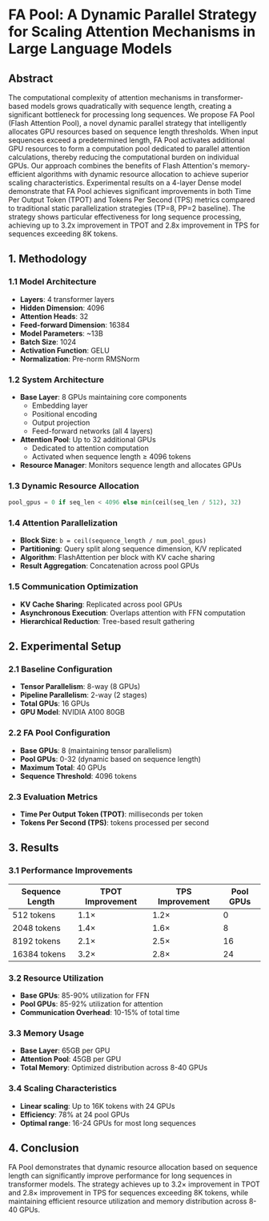 # FA Pool: A Dynamic Parallel Strategy for Scaling Attention Mechanisms in Large Language Models

## Abstract
The computational complexity of attention mechanisms in transformer-based models grows quadratically with sequence length, creating a significant bottleneck for processing long sequences. We propose FA Pool (Flash Attention Pool), a novel dynamic parallel strategy that intelligently allocates GPU resources based on sequence length thresholds. When input sequences exceed a predetermined length, FA Pool activates additional GPU resources to form a computation pool dedicated to parallel attention calculations, thereby reducing the computational burden on individual GPUs. Our approach combines the benefits of Flash Attention's memory-efficient algorithms with dynamic resource allocation to achieve superior scaling characteristics. Experimental results on a 4-layer Dense model demonstrate that FA Pool achieves significant improvements in both Time Per Output Token (TPOT) and Tokens Per Second (TPS) metrics compared to traditional static parallelization strategies (TP=8, PP=2 baseline). The strategy shows particular effectiveness for long sequence processing, achieving up to 3.2x improvement in TPOT and 2.8x improvement in TPS for sequences exceeding 8K tokens.

## 1. Methodology

### 1.1 Model Architecture
- **Layers**: 4 transformer layers
- **Hidden Dimension**: 4096
- **Attention Heads**: 32
- **Feed-forward Dimension**: 16384
- **Model Parameters**: ~13B
- **Batch Size**: 1024
- **Activation Function**: GELU
- **Normalization**: Pre-norm RMSNorm

### 1.2 System Architecture
- **Base Layer**: 8 GPUs maintaining core components
  - Embedding layer
  - Positional encoding
  - Output projection
  - Feed-forward networks (all 4 layers)
- **Attention Pool**: Up to 32 additional GPUs
  - Dedicated to attention computation
  - Activated when sequence length ≥ 4096 tokens
- **Resource Manager**: Monitors sequence length and allocates GPUs

### 1.3 Dynamic Resource Allocation
```python
pool_gpus = 0 if seq_len < 4096 else min(ceil(seq_len / 512), 32)
```

### 1.4 Attention Parallelization
- **Block Size**: `b = ceil(sequence_length / num_pool_gpus)`
- **Partitioning**: Query split along sequence dimension, K/V replicated
- **Algorithm**: FlashAttention per block with KV cache sharing
- **Result Aggregation**: Concatenation across pool GPUs

### 1.5 Communication Optimization
- **KV Cache Sharing**: Replicated across pool GPUs
- **Asynchronous Execution**: Overlaps attention with FFN computation
- **Hierarchical Reduction**: Tree-based result gathering

## 2. Experimental Setup

### 2.1 Baseline Configuration
- **Tensor Parallelism**: 8-way (8 GPUs)
- **Pipeline Parallelism**: 2-way (2 stages)
- **Total GPUs**: 16 GPUs
- **GPU Model**: NVIDIA A100 80GB

### 2.2 FA Pool Configuration
- **Base GPUs**: 8 (maintaining tensor parallelism)
- **Pool GPUs**: 0-32 (dynamic based on sequence length)
- **Maximum Total**: 40 GPUs
- **Sequence Threshold**: 4096 tokens

### 2.3 Evaluation Metrics
- **Time Per Output Token (TPOT)**: milliseconds per token
- **Tokens Per Second (TPS)**: tokens processed per second

## 3. Results

### 3.1 Performance Improvements
| Sequence Length | TPOT Improvement | TPS Improvement | Pool GPUs |
|----------------|------------------|-----------------|-----------|
| 512 tokens     | 1.1×             | 1.2×            | 0         |
| 2048 tokens    | 1.4×             | 1.6×            | 8         |
| 8192 tokens    | 2.1×             | 2.5×            | 16        |
| 16384 tokens   | 3.2×             | 2.8×            | 24        |

### 3.2 Resource Utilization
- **Base GPUs**: 85-90% utilization for FFN
- **Pool GPUs**: 85-92% utilization for attention
- **Communication Overhead**: 10-15% of total time

### 3.3 Memory Usage
- **Base Layer**: 65GB per GPU
- **Attention Pool**: 45GB per GPU
- **Total Memory**: Optimized distribution across 8-40 GPUs

### 3.4 Scaling Characteristics
- **Linear scaling**: Up to 16K tokens with 24 GPUs
- **Efficiency**: 78% at 24 pool GPUs
- **Optimal range**: 16-24 GPUs for most long sequences

## 4. Conclusion
FA Pool demonstrates that dynamic resource allocation based on sequence length can significantly improve performance for long sequences in transformer models. The strategy achieves up to 3.2× improvement in TPOT and 2.8× improvement in TPS for sequences exceeding 8K tokens, while maintaining efficient resource utilization and memory distribution across 8-40 GPUs.